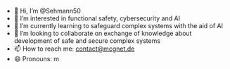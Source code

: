 - 👋 Hi, I’m @Sehmann50
- 👀 I’m interested in functional safety, cybersecurity and AI
- 🌱 I’m currently learning to safeguard complex systems with the aid of AI
- 💞️ I’m looking to collaborate on exchange of knowledge about development of safe and secure complex systems
- 📫 How to reach me: contact@mcgnet.de
- 😄 Pronouns: m


<!---
Sehmann50/Sehmann50 is a ✨ special ✨ repository because its `README.md` (this file) appears on your GitHub profile.
You can click the Preview link to take a look at your changes.
--->
